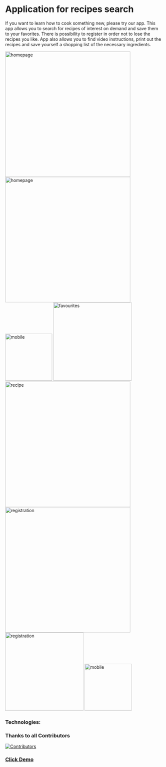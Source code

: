 # Application for recipes search

<p>If you want to learn how to cook something new, please try our app. This app allows you to search for recipes of interest on demand and save them to your favorites. There is possibility to register in order not to lose the recipes you like. App also allows you to find video instructions, print out the recipes and save yourself a shopping list of the necessary ingredients.</p>

<img width="400" alt="homepage" src="https://user-images.githubusercontent.com/76097160/224486548-db6201b2-c1ea-4e65-86cb-bd8cdf9ac1ad.png"> <img width="400" alt="homepage" src="https://user-images.githubusercontent.com/76097160/224486197-accc5eee-e4e7-4010-ad6c-47ec8ee9a53e.png"> <img width="150" alt="mobile" src="https://user-images.githubusercontent.com/76097160/224486672-a549ed25-2061-43ec-959a-b89df90d1240.png"> <img width="250" alt="favourites" src="https://user-images.githubusercontent.com/76097160/224486718-1bc0903d-9453-4954-9ba8-7847b8cdcb29.png"> <img width="400" alt="recipe" src="https://user-images.githubusercontent.com/76097160/224486756-9ae4fb1f-27b7-4e07-a54a-02c313fcd76a.png"> <img width="400" alt="registration" src="https://user-images.githubusercontent.com/76097160/224486933-6ee68826-6391-4e62-8214-432f31f730c9.png"> <img width="250" alt="registration" src="https://user-images.githubusercontent.com/76097160/224486881-49414a0e-5fcc-437c-8e6d-0a04317fd3bb.png"> <img width="150" alt="mobile" src="https://user-images.githubusercontent.com/76097160/224486830-27a50fb3-3751-47ca-b0dd-9570830b2a49.png">

### Technologies:


### Thanks to all Contributors
[![Contributors](https://contrib.rocks/image?repo=AleksandraBakhcheva/recipes-search_app)](https://github.com/AleksandraBakhcheva/recipes-search_app/graphs/contributors)

### <a href="https://aleksandrabakhcheva.github.io/recipes-search_app/" target="_blank">Click Demo</a>
